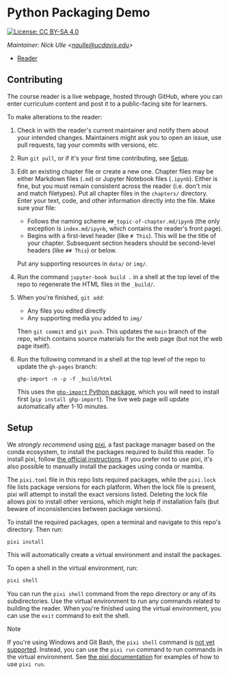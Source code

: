 # Python Packaging Demo

[![License: CC BY-SA 4.0](https://img.shields.io/badge/License-CC_BY--SA_4.0-lightgrey.svg)](https://creativecommons.org/licenses/by-sa/4.0/)

_Maintainer: Nick Ulle <<naulle@ucdavis.edu>>_  

* [Reader](https://d-pug.github.io/python_packaging_demo/)


## Contributing

The course reader is a live webpage, hosted through GitHub, where you can enter
curriculum content and post it to a public-facing site for learners.

To make alterations to the reader:
	  
1.  Check in with the reader's current maintainer and notify them about your 
    intended changes. Maintainers might ask you to open an issue, use pull 
    requests, tag your commits with versions, etc.

2.  Run `git pull`, or if it's your first time contributing, see
    [Setup](#setup).

3.  Edit an existing chapter file or create a new one. Chapter files may be 
    either Markdown files (`.md`) or Jupyter Notebook files (`.ipynb`). Either 
    is fine, but you must remain consistent across the reader (i.e. don't mix 
    and match filetypes). Put all chapter files in the `chapters/` directory.
    Enter your text, code, and other information directly into the file. Make 
    sure your file:

    - Follows the naming scheme `##_topic-of-chapter.md/ipynb` (the only 
      exception is `index.md/ipynb`, which contains the reader's front page).
    - Begins with a first-level header (like `# This`). This will be the title
      of your chapter. Subsequent section headers should be second-level
      headers (like `## This`) or below.

    Put any supporting resources in `data/` or `img/`.

4.  Run the command `jupyter-book build .` in a shell at the top level of the
    repo to regenerate the HTML files in the `_build/`.

5.  When you're finished, `git add`:
    - Any files you edited directly
    - Any supporting media you added to `img/`

    Then `git commit` and `git push`. This updates the `main` branch of the
    repo, which contains source materials for the web page (but not the web
    page itself).

6.  Run the following command in a shell at the top level of the repo to update
    the `gh-pages` branch:
    ```
    ghp-import -n -p -f _build/html
    ```
    This uses the [`ghp-import` Python package][ghp-import], which you will
    need to install first (`pip install ghp-import`). The live web page will
    update automatically after 1-10 minutes.

[ghp-import]: https://github.com/c-w/ghp-import


## Setup

We *strongly recommend* using [pixi][], a fast package manager based on the
conda ecosystem, to install the packages required to build this reader. To
install pixi, follow [the official instructions][pixi]. If you prefer not to
use pixi, it's also possible to manually install the packages using conda or
mamba.

[pixi]: https://pixi.sh/

The `pixi.toml` file in this repo lists required packages, while the
`pixi.lock` file lists package versions for each platform. When the lock file
is present, pixi will attempt to install the exact versions listed. Deleting
the lock file allows pixi to install other versions, which might help if
installation fails (but beware of inconsistencies between package versions).

To install the required packages, open a terminal and navigate to this repo's
directory. Then run:

```sh
pixi install
```

This will automatically create a virtual environment and install the packages.

To open a shell in the virtual environment, run:

```sh
pixi shell
```

You can run the `pixi shell` command from the repo directory or any of its
subdirectories. Use the virtual environment to run any commands related to
building the reader. When you're finished using the virtual environment, you
can use the `exit` command to exit the shell.

> [!NOTE]
> If you're using Windows and Git Bash, the `pixi shell` command is [not yet
> supported][pixi-shell-win]. Instead, you can use the `pixi run` command to
> run commands in the virtual environment. See [the pixi
> documentation][pixi-basics] for examples of how to use `pixi run`.

[pixi-shell-win]: https://github.com/prefix-dev/pixi/issues/417
[pixi-basics]: https://pixi.sh/latest/basic_usage/
